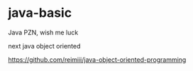 # java-basic
Java PZN, wish me luck

next java object oriented

https://github.com/reimiii/java-object-oriented-programming
